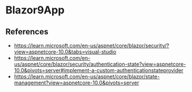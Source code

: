 # Blazor9App

## References
- https://learn.microsoft.com/en-us/aspnet/core/blazor/security/?view=aspnetcore-10.0&tabs=visual-studio
- https://learn.microsoft.com/en-us/aspnet/core/blazor/security/authentication-state?view=aspnetcore-10.0&pivots=server#implement-a-custom-authenticationstateprovider
- https://learn.microsoft.com/en-us/aspnet/core/blazor/state-management?view=aspnetcore-10.0&pivots=server
